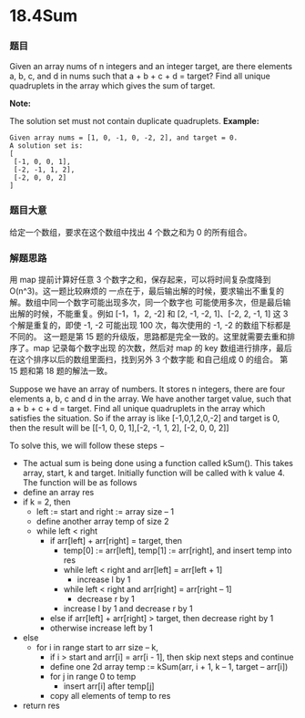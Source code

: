 ﻿# 18.4Sum
### 题⽬
Given an array nums of n integers and an integer target, are there elements a, b, c, and d in nums
such that a + b + c + d = target? Find all unique quadruplets in the array which gives the sum of
target.

****Note:****

The solution set must not contain duplicate quadruplets.
****Example:****
```
Given array nums = [1, 0, -1, 0, -2, 2], and target = 0.
A solution set is:
[
 [-1, 0, 0, 1],
 [-2, -1, 1, 2],
 [-2, 0, 0, 2]
]
```
### 题⽬⼤意
给定⼀个数组，要求在这个数组中找出 4 个数之和为 0 的所有组合。
### 解题思路
⽤ map 提前计算好任意 3 个数字之和，保存起来，可以将时间复杂度降到 O(n^3)。这⼀题⽐较麻烦的
⼀点在于，最后输出解的时候，要求输出不重复的解。数组中同⼀个数字可能出现多次，同⼀个数字也
可能使⽤多次，但是最后输出解的时候，不能重复。例如 [-1，1，2, -2] 和 [2, -1, -2, 1]、[-2, 2, -1, 1] 这
3 个解是重复的，即使 -1, -2 可能出现 100 次，每次使⽤的 -1, -2 的数组下标都是不同的。
这⼀题是第 15 题的升级版，思路都是完全⼀致的。这⾥就需要去重和排序了。map 记录每个数字出现
的次数，然后对 map 的 key 数组进⾏排序，最后在这个排序以后的数组⾥⾯扫，找到另外 3 个数字能
和⾃⼰组成 0 的组合。
第 15 题和第 18 题的解法⼀致。

Suppose we have an array of numbers. It stores n integers, there are four elements a, b, c and d in the array. We have another target value, such that a + b + c + d = target. Find all unique quadruplets in the array which satisfies the situation. So if the array is like \[-1,0,1,2,0,-2\] and target is 0, then the result will be \[\[-1, 0, 0, 1\],\[-2, -1, 1, 2\], \[-2, 0, 0, 2\]\]

To solve this, we will follow these steps −

- The actual sum is being done using a function called kSum(). This takes array, start, k and target. Initially function will be called with k value 4. The function will be as follows
- define an array res
- if k = 2, then
    - left := start and right := array size – 1
    - define another array temp of size 2
    - while left < right
        - if arr\[left\] + arr\[right\] = target, then
            - temp\[0\] := arr\[left\], temp\[1\] := arr\[right\], and insert temp into res
            - while left < right and arr\[left\] = arr\[left + 1\]
                - increase l by 1
            - while left < right and arr\[right\] = arr\[right – 1\]
                - decrease r by 1
            - increase l by 1 and decrease r by 1
        - else if arr\[left\] + arr\[right\] > target, then decrease right by 1
        - otherwise increase left by 1
- else
    - for i in range start to arr size – k,
        - if i > start and arr\[i\] = arr\[i - 1\], then skip next steps and continue
        - define one 2d array temp := kSum(arr, i + 1, k – 1, target – arr\[i\])
        - for j in range 0 to temp
            - insert arr\[i\] after temp\[j\]
        - copy all elements of temp to res
- return res